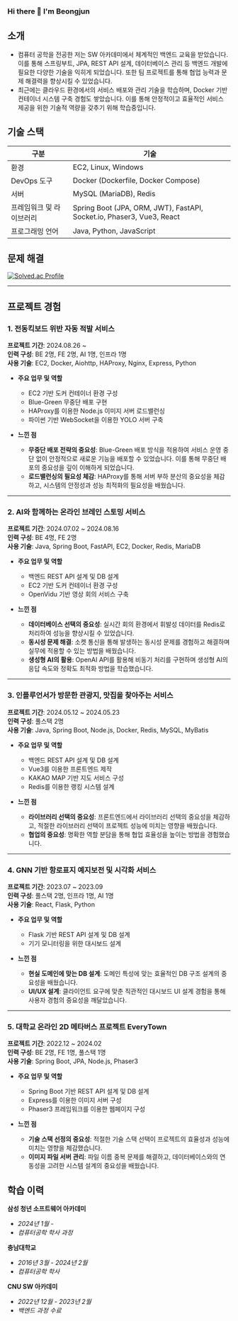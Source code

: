 ### Hi there 👋 I'm Beongjun

## 소개
- 컴퓨터 공학을 전공한 저는 SW 아카데미에서 체계적인 백엔드 교육을 받았습니다. 이를 통해 스프링부트, JPA, REST API 설계, 데이터베이스 관리 등 백엔드 개발에 필요한 다양한 기술을 익히게 되었습니다. 또한 팀 프로젝트를 통해 협업 능력과 문제 해결력을 향상시킬 수 있었습니다.
- 최근에는 클라우드 환경에서의 서비스 배포와 관리 기술을 학습하며, Docker 기반 컨테이너 시스템 구축 경험도 쌓았습니다. 이를 통해 안정적이고 효율적인 서비스 제공을 위한 기술적 역량을 갖추기 위해 학습중입니다.

## 기술 스택

| 구분 | 기술 |
| --- | --- |
| 환경 | EC2, Linux, Windows |
| DevOps 도구 | Docker (Dockerfile, Docker Compose) |
| 서버 | MySQL (MariaDB), Redis |
| 프레임워크 및 라이브러리 | Spring Boot (JPA, ORM, JWT), FastAPI, Socket.io, Phaser3, Vue3, React |
| 프로그래밍 언어 | Java, Python, JavaScript |


## 문제 해결
  [![Solved.ac Profile](http://mazassumnida.wtf/api/v2/generate_badge?boj=tr0568)](https://solved.ac/tr0568/)


---

## 프로젝트 경험

### 1. 전동킥보드 위반 자동 적발 서비스
**프로젝트 기간**: 2024.08.26 ~  
**인력 구성**: BE 2명, FE 2명, AI 1명, 인프라 1명  
**사용 기술**: EC2, Docker, Aiohttp, HAProxy, Nginx, Express, Python

- **주요 업무 및 역할**
  - EC2 기반 도커 컨테이너 환경 구성
  - Blue-Green 무중단 배포 구현
  - HAProxy를 이용한 Node.js 이미지 서버 로드밸런싱
  - 파이썬 기반 WebSocket을 이용한 YOLO 서버 구축

- **느낀 점**
  - **무중단 배포 전략의 중요성**: Blue-Green 배포 방식을 적용하여 서비스 운영 중단 없이 안정적으로 새로운 기능을 배포할 수 있었습니다. 이를 통해 무중단 배포의 중요성을 깊이 이해하게 되었습니다.
  - **로드밸런싱의 필요성 체감**: HAProxy를 통해 서버 부하 분산의 중요성을 체감하고, 시스템의 안정성과 성능 최적화의 필요성을 배웠습니다.

---

### 2. AI와 함께하는 온라인 브레인 스토밍 서비스
**프로젝트 기간**: 2024.07.02 ~ 2024.08.16  
**인력 구성**: BE 4명, FE 2명  
**사용 기술**: Java, Spring Boot, FastAPI, EC2, Docker, Redis, MariaDB

- **주요 업무 및 역할**
  - 백엔드 REST API 설계 및 DB 설계
  - EC2 기반 도커 컨테이너 환경 구성
  - OpenVidu 기반 영상 회의 서비스 구축

- **느낀 점**
  - **데이터베이스 선택의 중요성**: 실시간 회의 환경에서 휘발성 데이터를 Redis로 처리하여 성능을 향상시킬 수 있었습니다.
  - **동시성 문제 해결**: 소켓 통신을 통해 발생하는 동시성 문제를 경험하고 해결하며 실무에 적용할 수 있는 방법을 배웠습니다.
  - **생성형 AI의 활용**: OpenAI API를 활용해 비동기 처리를 구현하며 생성형 AI의 응답 속도와 정확도 최적화 방법을 학습했습니다.

---

### 3. 인플루언서가 방문한 관광지, 맛집을 찾아주는 서비스
**프로젝트 기간**: 2024.05.12 ~ 2024.05.23  
**인력 구성**: 풀스택 2명  
**사용 기술**: Java, Spring Boot, Node.js, Docker, Redis, MySQL, MyBatis

- **주요 업무 및 역할**
  - 백엔드 REST API 설계 및 DB 설계
  - Vue3를 이용한 프론트엔드 제작
  - KAKAO MAP 기반 지도 서비스 구성
  - Redis를 이용한 랭킹 시스템 설계

- **느낀 점**
  - **라이브러리 선택의 중요성**: 프론트엔드에서 라이브러리 선택의 중요성을 체감하고, 적절한 라이브러리 선택이 프로젝트 성능에 미치는 영향을 배웠습니다.
  - **협업의 중요성**: 명확한 역할 분담을 통해 협업 효율성을 높이는 방법을 경험했습니다.

---

### 4. GNN 기반 항로표지 예지보전 및 시각화 서비스
**프로젝트 기간**: 2023.07 ~ 2023.09  
**인력 구성**: 풀스택 2명, 인프라 1명, AI 1명  
**사용 기술**: React, Flask, Python

- **주요 업무 및 역할**
  - Flask 기반 REST API 설계 및 DB 설계
  - 기기 모니터링을 위한 대시보드 설계

- **느낀 점**
  - **현실 도메인에 맞는 DB 설계**: 도메인 특성에 맞는 효율적인 DB 구조 설계의 중요성을 배웠습니다.
  - **UI/UX 설계**: 클라이언트 요구에 맞춘 직관적인 대시보드 UI 설계 경험을 통해 사용자 경험의 중요성을 깨달았습니다.

---

### 5. 대학교 온라인 2D 메타버스 프로젝트 EveryTown
**프로젝트 기간**: 2022.12 ~ 2024.02  
**인력 구성**: BE 2명, FE 1명, 풀스택 1명  
**사용 기술**: Spring Boot, JPA, Node.js, Phaser3

- **주요 업무 및 역할**
  - Spring Boot 기반 REST API 설계 및 DB 설계
  - Express를 이용한 이미지 서버 구성
  - Phaser3 프레임워크를 이용한 웹페이지 구성

- **느낀 점**
  - **기술 스택 선정의 중요성**: 적절한 기술 스택 선택이 프로젝트의 효율성과 성능에 미치는 영향을 체감했습니다.
  - **이미지 파일 서버 관리**: 파일 이름 중복 문제를 해결하고, 데이터베이스와의 연동성을 고려한 시스템 설계의 중요성을 배웠습니다.
  
## 학습 이력

**삼성 청년 소프트웨어 아카데미**
- *2024년 1월 -*
- *컴퓨터공학 학사 과정*

**충남대학교**
- *2016년 3월 - 2024년 2월*
- *컴퓨터공학 학사*

**CNU SW 아카데미**
- *2022년 12월 - 2023년 2월*
- *백엔드 과정 수료*
